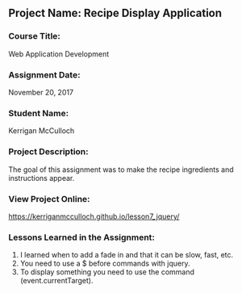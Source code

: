 ## Project Name:  Recipe Display Application

### Course Title:
Web Application Development

### Assignment Date:  
November 20, 2017

### Student Name:  
Kerrigan McCulloch

### Project Description:
The goal of this assignment was to make the recipe ingredients and instructions appear.  

### View Project Online:
https://kerriganmcculloch.github.io/lesson7_jquery/ 

### Lessons Learned in the Assignment:
1. I learned when to add a fade in and that it can be slow, fast, etc. 
2. You need to use a $ before commands with jquery. 
3. To display something you need to use the command (event.currentTarget). 

